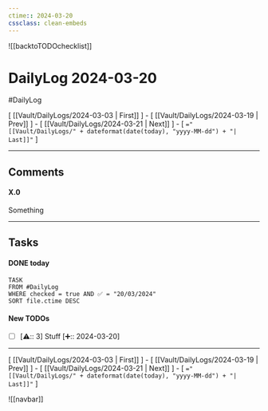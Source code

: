 ```yaml
---
ctime:: 2024-03-20
cssclass: clean-embeds
---
```

![[backtoTODOchecklist]]
# DailyLog 2024-03-20

#DailyLog

\[ [[Vault/DailyLogs/2024-03-03 | First]] \] - \[ [[Vault/DailyLogs/2024-03-19 | Prev]] \] - \[ [[Vault/DailyLogs/2024-03-21 | Next]] \] - \[ `="[[Vault/DailyLogs/" + dateformat(date(today), "yyyy-MM-dd") + "| Last]]"` \]

---

## Comments

#### X.0

Something



---

## Tasks
#### DONE today
```dataview
TASK
FROM #DailyLog
WHERE checked = true AND ✅ = "20/03/2024"
SORT file.ctime DESC
```


#### New TODOs
- [ ] [⚠️:: 3] Stuff [➕:: 2024-03-20]



---

\[ [[Vault/DailyLogs/2024-03-03 | First]] \] - \[ [[Vault/DailyLogs/2024-03-19 | Prev]] \] - \[ [[Vault/DailyLogs/2024-03-21 | Next]] \] - \[ `="[[Vault/DailyLogs/" + dateformat(date(today), "yyyy-MM-dd") + "| Last]]"` \]

![[navbar]]



